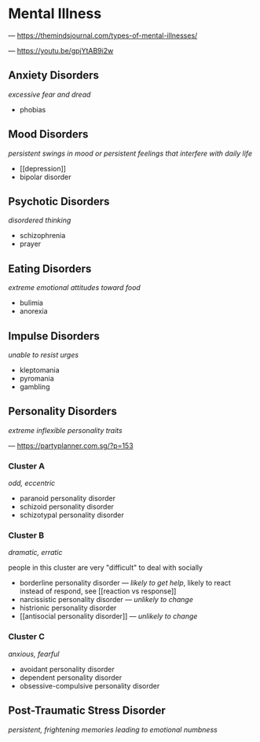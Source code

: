 # Mental Illness

&mdash; <https://themindsjournal.com/types-of-mental-illnesses/>

&mdash; <https://youtu.be/gpjYtAB9i2w>

## Anxiety Disorders

_excessive fear and dread_

- phobias

## Mood Disorders

_persistent swings in mood or persistent feelings that interfere with daily life_

- [[depression]]
- bipolar disorder

## Psychotic Disorders

_disordered thinking_

- schizophrenia
- prayer

## Eating Disorders

_extreme emotional attitudes toward food_

- bulimia
- anorexia

## Impulse Disorders

_unable to resist urges_

- kleptomania
- pyromania
- gambling

## Personality Disorders

_extreme inflexible personality traits_

&mdash; <https://partyplanner.com.sg/?p=153>

### Cluster A

_odd, eccentric_

- paranoid personality disorder
- schizoid personality disorder
- schizotypal personality disorder

### Cluster B

_dramatic, erratic_

people in this cluster are very "difficult" to deal with socially

- borderline personality disorder &mdash; _likely to get help_, likely to react instead of respond, see [[reaction vs response]]
- narcissistic personality disorder &mdash; _unlikely to change_
- histrionic personality disorder
- [[antisocial personality disorder]] &mdash; _unlikely to change_

### Cluster C

_anxious, fearful_

- avoidant personality disorder
- dependent personality disorder
- obsessive-compulsive personality disorder

## Post-Traumatic Stress Disorder

_persistent, frightening memories leading to emotional numbness_
